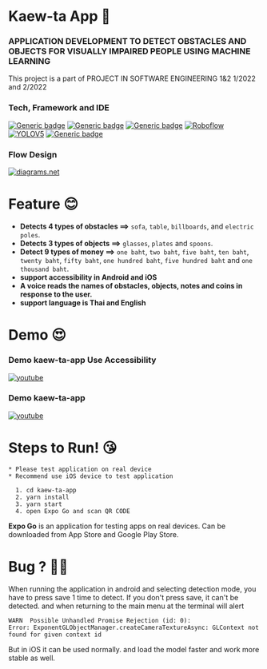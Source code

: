 # Kaew-ta App 📱

### APPLICATION DEVELOPMENT TO DETECT OBSTACLES AND OBJECTS FOR VISUALLY IMPAIRED PEOPLE USING MACHINE LEARNING

This project is a part of PROJECT IN SOFTWARE ENGINEERING 1&2 1/2022 and 2/2022

### **Tech, Framework and IDE**

[![Generic badge](https://img.shields.io/badge/React_Native-20232A?style=for-the-badge&logo=react&logoColor=61DAFB)](https://shields.io/) [![Generic badge](https://img.shields.io/badge/Expo-20232A?style=for-the-badge&logo=expo&logoColor=white)](https://shields.io/) [![Generic badge](https://img.shields.io/badge/Tensorflow.js-20232A?style=for-the-badge&logo=tensorflow&logoColor=F38740)](https://shields.io/) [![Roboflow](https://img.shields.io/static/v1?label=&message=Roboflow&color=%2320232A&style=for-the-badge)](https://) [![YOLOV5](https://img.shields.io/static/v1?label=&message=YOLOV5&color=%2320232A&style=for-the-badge&logo=YOLO&logoColor=00FFFF)](https://) [![Generic badge](https://img.shields.io/badge/Visual_Studio_Code-20232A?style=for-the-badge&logo=visual%20studio%20code&logoColor=0078D4)](https://shields.io/)

### **Flow Design**

[![diagrams.net](https://img.shields.io/static/v1?label=&message=diagrams.net&color=%2320232A&style=for-the-badge&logo=diagrams.net)](https://app.diagrams.net/#G1Bg4rdSzIdEJlZb7M2nmWu-_ESmLxu0qG)

# Feature 😊

- **Detects 4 types of obstacles ==>** `sofa`, `table`, `billboards`, and `electric poles`.
- **Detects 3 types of objects ==>** `glasses`, `plates` and `spoons`.
- **Detect 9 types of money ==>** `one baht`, `two baht`, `five baht`, `ten baht`, `twenty baht`, `fifty baht`, `one hundred baht`, `five hundred baht` and `one thousand baht`.
- **support accessibility in Android and iOS**
- **A voice reads the names of obstacles, objects, notes and coins in response to the user.**
- **support language is Thai and English**

# Demo 😍
### Demo kaew-ta-app Use Accessibility
[![youtube](
https://img.shields.io/badge/YouTube-FF0000?style=for-the-badge&logo=youtube&logoColor=white)](https://youtu.be/y-A7JDu0bBo)

### Demo kaew-ta-app
[![youtube](
https://img.shields.io/badge/YouTube-FF0000?style=for-the-badge&logo=youtube&logoColor=white)](https://youtu.be/yRaSTJ0rT1E)

# **Steps to Run!** 😘

```
* Please test application on real device
* Recommend use iOS device to test application

  1. cd kaew-ta-app
  2. yarn install
  3. yarn start
  4. open Expo Go and scan QR CODE
```

**Expo Go** is an application for testing apps on real devices. Can be downloaded from App Store and Google Play Store.

# **Bug ?** 🥲😓

When running the application in android and selecting detection mode, you have to press save 1 time to detect. If you don't press save, it can't be detected. and when returning to the main menu at the terminal will alert

```
WARN  Possible Unhandled Promise Rejection (id: 0):
Error: ExponentGLObjectManager.createCameraTextureAsync: GLContext not found for given context id
```

But in iOS it can be used normally. and load the model faster and work more stable as well.
